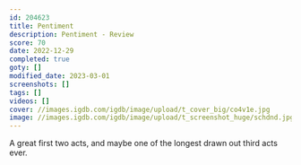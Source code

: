 ```yaml
---
id: 204623
title: Pentiment
description: Pentiment - Review
score: 70
date: 2022-12-29
completed: true
goty: []
modified_date: 2023-03-01
screenshots: []
tags: []
videos: []
cover: //images.igdb.com/igdb/image/upload/t_cover_big/co4v1e.jpg
image: //images.igdb.com/igdb/image/upload/t_screenshot_huge/schdnd.jpg
---
```

A great first two acts, and maybe one of the longest drawn out third acts ever.